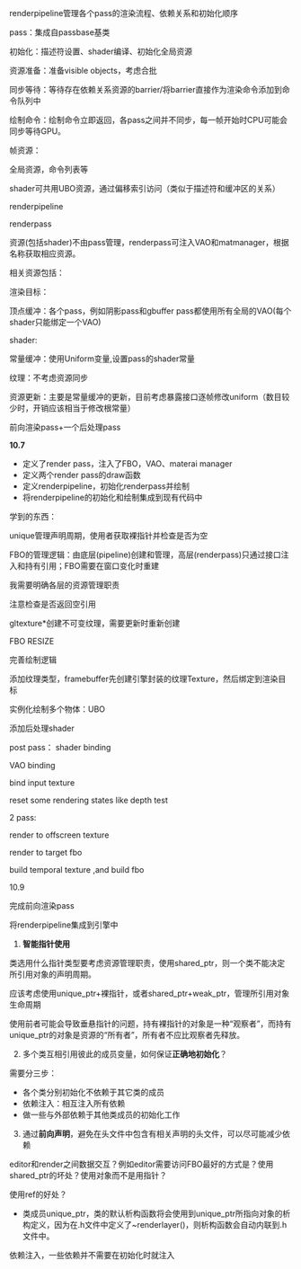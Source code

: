 

renderpipeline管理各个pass的渲染流程、依赖关系和初始化顺序



pass：集成自passbase基类

初始化：描述符设置、shader编译、初始化全局资源

资源准备：准备visible objects，考虑合批

同步等待：等待存在依赖关系资源的barrier/将barrier直接作为渲染命令添加到命令队列中

绘制命令：绘制命令立即返回，各pass之间并不同步，每一帧开始时CPU可能会同步等待GPU。



帧资源：

全局资源，命令列表等

shader可共用UBO资源，通过偏移索引访问（类似于描述符和缓冲区的关系）



renderpipeline

renderpass



资源(包括shader)不由pass管理，renderpass可注入VAO和matmanager，根据名称获取相应资源。

相关资源包括：

渲染目标：

顶点缓冲：各个pass，例如阴影pass和gbuffer pass都使用所有全局的VAO(每个shader只能绑定一个VAO)

shader:

常量缓冲：使用Uniform变量,设置pass的shader常量

纹理：不考虑资源同步





资源更新：主要是常量缓冲的更新，目前考虑暴露接口逐帧修改uniform（数目较少时，开销应该相当于修改根常量）

前向渲染pass+一个后处理pass



**10.7**

* 定义了render pass，注入了FBO，VAO、materai manager
* 定义两个render pass的draw函数
* 定义renderpipeline，初始化renderpass并绘制
* 将renderpipeline的初始化和绘制集成到现有代码中



学到的东西：

unique管理声明周期，使用者获取裸指针并检查是否为空

FBO的管理逻辑：由底层(pipeline)创建和管理，高层(renderpass)只通过接口注入和持有引用；FBO需要在窗口变化时重建

我需要明确各层的资源管理职责

注意检查是否返回空引用

gltexture*创建不可变纹理，需要更新时重新创建



FBO RESIZE

完善绘制逻辑

添加纹理类型，framebuffer先创建引擎封装的纹理Texture，然后绑定到渲染目标

实例化绘制多个物体：UBO

添加后处理shader



post pass：
shader binding

VAO binding

bind input texture

reset some rendering states like depth test

2 pass:

render to offscreen texture

render to target fbo



build temporal texture ,and build fbo



10.9

完成前向渲染pass

将renderpipeline集成到引擎中



1. **智能指针使用**

类选用什么指针类型要考虑资源管理职责，使用shared_ptr，则一个类不能决定所引用对象的声明周期。

应该考虑使用unique_ptr+裸指针，或者shared_ptr+weak_ptr，管理所引用对象生命周期

使用前者可能会导致垂悬指针的问题，持有裸指针的对象是一种“观察者”，而持有unique_ptr的对象是资源的“所有者”，所有者不应比观察者先释放。



2. 多个类互相引用彼此的成员变量，如何保证**正确地初始化**？

需要分三步：

* 各个类分别初始化不依赖于其它类的成员
* 依赖注入：相互注入所有依赖
* 做一些与外部依赖于其他类成员的初始化工作



3. 通过**前向声明**，避免在头文件中包含有相关声明的头文件，可以尽可能减少依赖





editor和render之间数据交互？例如editor需要访问FBO最好的方式是？使用shared_ptr的坏处？使用对象而不是用指针？

使用ref<object>的好处？

* 类成员unique_ptr，类的默认析构函数将会使用到unique_ptr所指向对象的析构定义，因为在.h文件中定义了~renderlayer()，则析构函数会自动内联到.h文件中。



依赖注入，一些依赖并不需要在初始化时就注入
